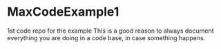 # MaxCodeExample1
1st code repo for the example
This is a good reason to always document everything you are doing in a code base, in case something happens.

